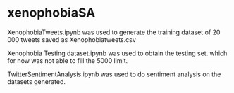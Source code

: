 # xenophobiaSA

XenophobiaTweets.ipynb was used to generate the training dataset of 20 000 tweets saved as Xenophobiatweets.csv

Xenophobia Testing dataset.ipynb was used to obtain the testing set. which for now was not able to fill the 5000 limit.

TwitterSentimentAnalysis.ipynb was used to do sentiment analysis on the datasets generated.
